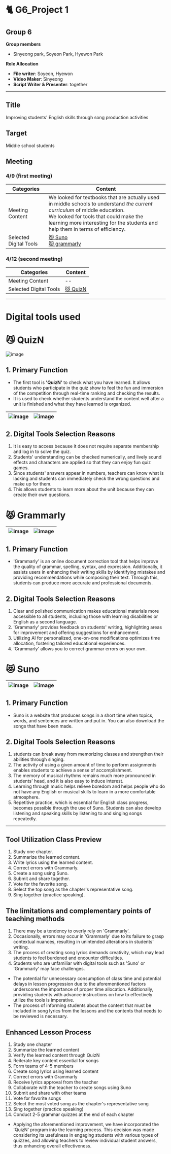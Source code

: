 # 🐈 G6_Project 1

## Group 6
**Group members**
- Sinyeong park, Soyeon Park, Hyewon Park 

**Role Allocation**
- **File writer**: Soyeon, Hyewon
- **Video Maker**: Sinyeong
- **Script Writer & Presenter**: together

---

## Title
Improving students' English skills through song production activities


## Target
Middle school students

## Meeting
### 4/9 (first meeting)
|Categories|Content|
|--|--|
|Meeting Content|We looked for textbooks that are actually used in middle schools to understand _the current curriculum_ of middle education.<br>We looked for tools that could make the learning more interesting for the students and help them in terms of efficiency.|
|Selected Digital Tools|[😻 Suno](https://suno.com/)<br>[😾 grammarly](https://www.grammarly.com/)|

### 4/12 (second meeting)
|Categories|Content|
|--|--|
|Meeting Content|--|
|Selected Digital Tools|[😼 QuizN](https://www.quizn.show/)|

---

# Digital tools used

# 😼 QuizN
![image](https://github.com/psy03/Group6/assets/165755681/3d124a4c-09ed-4aac-ac99-a85870fe5abc)

## 1. Primary Function
- The first tool is **'QuizN'** to check what you have learned. It allows students who participate in the quiz show to feel the fun and immersion of the competition through real-time ranking and checking the results. 
- It is used to check whether students understand the content well after a unit is finished and what they have learned is organized.

|![image](https://github.com/psy03/Group6/assets/165755681/fda7f338-de99-4e2f-b3b3-2ae112295e5c)|![image](https://github.com/psy03/Group6/assets/165755681/fb1dac74-cf09-41e4-abbe-206957d0a821)|
|--|--|


## 2. Digital Tools Selection Reasons
1) It is easy to access because it does not require separate membership and log in to solve the quiz. 
2) Students' understanding can be checked numerically, and lively sound effects and characters are applied so that they can enjoy fun quiz games. 
3) Since students' answers appear in numbers, teachers can know what is lacking and students can immediately check the wrong questions and make up for them. 
4) This allows students to learn more about the unit because they can create their own questions.


# 😾 Grammarly
|![image](https://github.com/psy03/Group6/assets/165755681/7e055407-8c4a-44e2-9e7c-b4053d9eaf51)|![image](https://github.com/psy03/Group6/assets/165755681/a7b7f2fc-64d7-48b2-88b2-909aac108c1f)|
|--|--|

## 1. Primary Function
- 'Grammarly' is an online document correction tool that helps improve the quality of grammar, spelling, syntax, and expression. Additionally, it assists users in enhancing their writing skills by identifying mistakes and providing recommendations while composing their text. Through this, students can produce more accurate and professional documents.

## 2. Digital Tools Selection Reasons
1) Clear and polished communication makes educational materials more accessible to all students, including those with learning disabilities or English as a second language.  
2) 'Grammarly' provides feedback on students' writing, highlighting areas for improvement and offering suggestions for enhancement. 
3) Utilizing AI for personalized, one-on-one modifications optimizes time allocation, fostering tailored educational experiences. 
4) 'Grammarly' allows you to correct grammar errors on your own.


# 😻 Suno
|![image](https://github.com/psy03/Group6/assets/165755681/357cf846-9187-47f0-be30-506094edf4a5)|![image](https://github.com/psy03/Group6/assets/165755681/5c397e50-21bb-496b-b0be-2891ce32edc0)|
|--|--|

## 1. Primary Function
- Suno is a website that produces songs in a short time when topics, words, and sentences are written and put in. You can also download the songs that have been made.

## 2. Digital Tools Selection Reasons 
1) students can break away from memorizing classes and strengthen their abilities through singing. 
2) The activity of using a given amount of time to perform assignments enables students to achieve a sense of accomplishment.
3) The memory of musical rhythms remains much more pronounced in students' head, and it is also easy to induce interest.
4)  Learning through music helps relieve boredom and helps people who do not have any English or musical skills to learn in a more comfortable atmosphere.
5)  Repetitive practice, which is essential for English class progress, becomes possible through the use of Suno. Students can also develop listening and speaking skills by listening to and singing songs repeatedly.

---

## Tool Utilization Class Preview
1. Study one chapter.
2. Summarize the learned content.
3. Write lyrics using the learned content.
4. Correct errors with Grammarly.
5. Create a song using Suno.
6. Submit and share together.
7. Vote for the favorite song.
8. Select the top song as the chapter's representative song.
9. Sing together (practice speaking).


## The limitations and complementary points of teaching methods
1) There may be a tendency to overly rely on 'Grammarly'.
2) Occasionally, errors may occur in 'Grammarly' due to its failure to grasp contextual nuances, resulting in unintended alterations in students' writing.
3) The process of creating song lyrics demands creativity, which may lead students to feel burdened and encounter difficulties.
4) Students who are unfamiliar with digital tools such as 'Suno' or 'Grammarly' may face challenges.

- The potential for unnecessary consumption of class time and potential delays in lesson progression due to the aforementioned factors underscores the importance of proper time allocation. Additionally, providing students with advance instructions on how to effectively utilize the tools is imperative.
- The process of informing students about the content that must be included in song lyrics from the lessons and the contents that needs to be reviewed is necessary.


## Enhanced Lesson Process
1. Study one chapter
2. Summarize the learned content
3. Verify the learned content through QuizN
4. Reiterate key content essential for songs
5. Form teams of 4-5 members
6. Create song lyrics using learned content
7. Correct errors with Grammarly
8. Receive lyrics approval from the teacher
9. Collaborate with the teacher to create songs using Suno
10. Submit and share with other teams
11. Vote for favorite songs
12. Select the most voted song as the chapter's representative song
13. Sing together (practice speaking)
14. Conduct 2-5 grammar quizzes at the end of each chapter

- Applying the aforementioned improvement, we have incorporated the 'QuizN' program into the learning process. This decision was made considering its usefulness in engaging students with various types of quizzes, and allowing teachers to review individual student answers, thus enhancing overall effectiveness.
